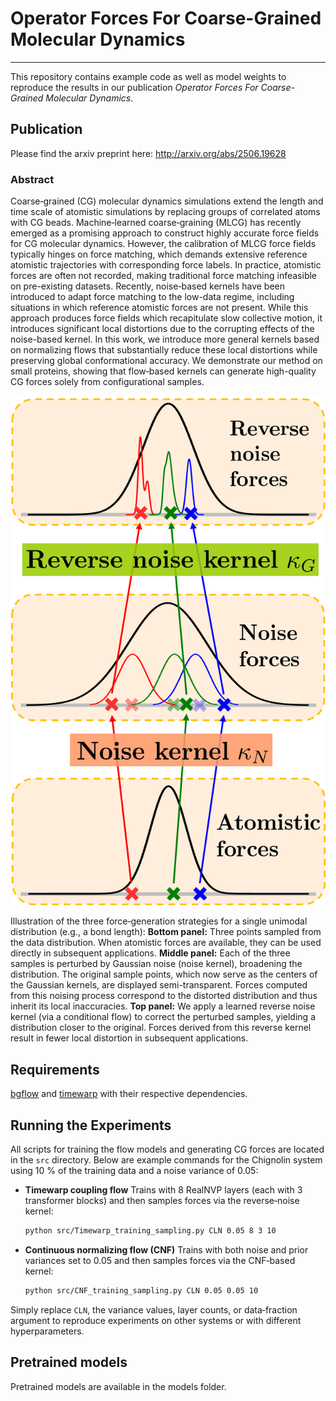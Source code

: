 # Operator Forces For Coarse-Grained Molecular Dynamics
----------------------------

This repository contains example code as well as model weights to reproduce the results in our publication *Operator Forces For Coarse-Grained Molecular Dynamics*.

Publication
-----------
Please find the arxiv preprint here: http://arxiv.org/abs/2506.19628

### Abstract
Coarse‐grained (CG) molecular dynamics simulations extend the length and time scale of atomistic simulations by replacing groups of correlated atoms with CG beads. Machine‐learned coarse‐graining (MLCG) has recently emerged as a promising approach to construct highly accurate force fields for CG molecular dynamics. However, the calibration of MLCG force fields typically hinges on force matching, which demands extensive reference atomistic trajectories with corresponding force labels. In practice, atomistic forces are often not recorded, making traditional force matching infeasible on pre-existing datasets. Recently, noise‐based kernels have been introduced to adapt force matching to the low-data regime, including situations in which reference atomistic forces are not present. While this approach produces force fields which recapitulate slow collective motion, it introduces significant local distortions due to the corrupting effects of the noise-based kernel. In this work, we introduce more general kernels based on normalizing flows that substantially reduce these local distortions while preserving global conformational accuracy. We demonstrate our method on small proteins, showing that flow‐based kernels can generate high-quality CG forces solely from configurational samples.

![](images/intro.png)

Illustration of the three force‐generation strategies for a single unimodal distribution (e.g., a bond length): **Bottom panel:** Three points sampled from the data distribution. When atomistic forces are available, they can be used directly in subsequent applications. **Middle panel:** Each of the three samples is perturbed by Gaussian noise (noise kernel), broadening the distribution. The original sample points, which now serve as the centers of the Gaussian kernels, are displayed semi-transparent. Forces computed from this noising process correspond to the distorted distribution and thus inherit its local inaccuracies.
**Top panel:** We apply a learned reverse noise kernel (via a conditional flow) to correct the perturbed samples, yielding a distribution closer to the original. Forces derived from this reverse kernel result in fewer local distortion in subsequent applications.

Requirements
------------
[bgflow](https://github.com/noegroup/bgflow) and [timewarp](https://github.com/microsoft/timewarp/tree/main) with their respective dependencies.

Running the Experiments
------------

All scripts for training the flow models and generating CG forces are located in the `src` directory. Below are example commands for the Chignolin system using 10 % of the training data and a noise variance of 0.05:

* **Timewarp coupling flow**
  Trains with 8 RealNVP layers (each with 3 transformer blocks) and then samples forces via the reverse‐noise kernel:

  ```bash
  python src/Timewarp_training_sampling.py CLN 0.05 8 3 10
  ```

* **Continuous normalizing flow (CNF)**
  Trains with both noise and prior variances set to 0.05 and then samples forces via the CNF‐based kernel:

  ```bash
  python src/CNF_training_sampling.py CLN 0.05 0.05 10
  ```

Simply replace `CLN`, the variance values, layer counts, or data‐fraction argument to reproduce experiments on other systems or with different hyperparameters.

Pretrained models
------------
Pretrained models are available in the models folder. 

